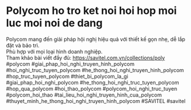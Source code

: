 # Polycom ho tro ket noi hoi hop moi luc moi noi de dang <br>
Polycom mang đến giải pháp hội nghị hiệu quả với thiết kế gọn nhẹ, dễ lắp đặt và bảo trì.<br>
Phù hợp với mọi loại hình doanh nghiệp.<br>
Tham khảo bài viết đầy đủ: https://savitel.com.vn/collections/poly<br>
#polycom #giai_phap_hoi_nghi_truyen_hinh_polycom #hoi_nghi_truc_tuyen_polycom #he_thong_hoi_nghi_truyen_hinh_polycom #hop_truc_tuyen_polycom #thiet_bi_polycom_la_gi #giai_phap_hoi_nghi_polycom #he_thong_hoi_nghi_truc_tuyen_polycom #hop_qua_polycom #hoi_thao_polycom #polycom_hoi_nghi_truc_tuyen #polycom_hoi_thao #tai_lieu_hoi_nghi_truyen_hinh_cua_polycom #thuyet_minh_he_thong_hoi_nghi_truyen_hinh_polycom #SAVITEL #savitel
